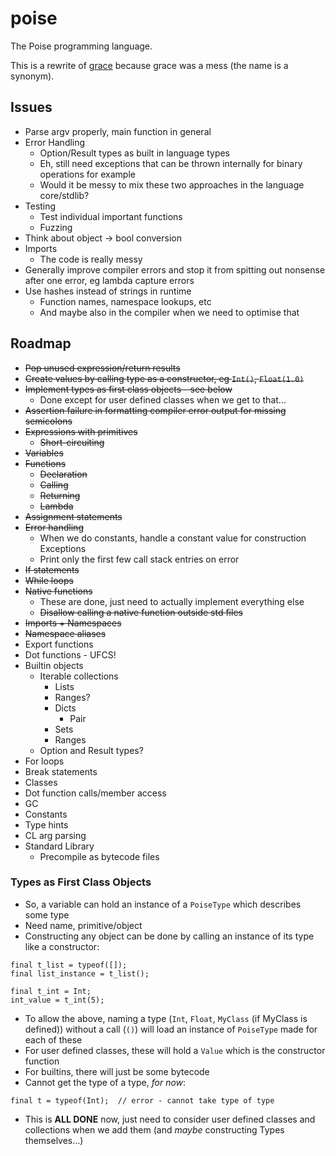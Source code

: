 # poise

The Poise programming language.

This is a rewrite of [grace](https://github.com/ryanjeffares/grace) because grace was a mess (the name is a synonym).

## Issues
* Parse argv properly, main function in general
* Error Handling
    * Option/Result types as built in language types
    * Eh, still need exceptions that can be thrown internally for binary operations for example
    * Would it be messy to mix these two approaches in the language core/stdlib?
* Testing
    * Test individual important functions
    * Fuzzing
* Think about object -> bool conversion
* Imports
    * The code is really messy
* Generally improve compiler errors and stop it from spitting out nonsense after one error, eg lambda capture errors
* Use hashes instead of strings in runtime
    * Function names, namespace lookups, etc
    * And maybe also in the compiler when we need to optimise that

## Roadmap
* ~~Pop unused expression/return results~~
* ~~Create values by calling type as a constructor, eg `Int()`, `Float(1.0)`~~
* ~~Implement types as first class objects - see below~~
    * Done except for user defined classes when we get to that...
* ~~Assertion failure in formatting compiler error output for missing semicolons~~
* ~~Expressions with primitives~~
    * ~~Short-circuiting~~
* ~~Variables~~
* ~~Functions~~
    * ~~Declaration~~
    * ~~Calling~~
    * ~~Returning~~
    * ~~Lambda~~
* ~~Assignment statements~~
* ~~Error handling~~
    * When we do constants, handle a constant value for construction Exceptions
    * Print only the first few call stack entries on error
* ~~If statements~~
* ~~While loops~~
* ~~Native functions~~
    * These are done, just need to actually implement everything else
    * ~~Disallow calling a native function outside std files~~
* ~~Imports + Namespaces~~
* ~~Namespace aliases~~
* Export functions
* Dot functions - UFCS!
* Builtin objects
    * Iterable collections
        * Lists
        * Ranges?
        * Dicts
            * Pair
        * Sets
        * Ranges
    * Option and Result types?
* For loops
* Break statements
* Classes
* Dot function calls/member access
* GC
* Constants
* Type hints
* CL arg parsing
* Standard Library
    * Precompile as bytecode files

### Types as First Class Objects
* So, a variable can hold an instance of a `PoiseType` which describes some type
* Need name, primitive/object
* Constructing any object can be done by calling an instance of its type like a constructor:

```
final t_list = typeof([]);
final list_instance = t_list();

final t_int = Int;
int_value = t_int(5);
```

* To allow the above, naming a type (`Int`, `Float`, `MyClass` (if MyClass is defined)) without a call (`()`) will load an instance of `PoiseType` made for each of these
* For user defined classes, these will hold a `Value` which is the constructor function
* For builtins, there will just be some bytecode
* Cannot get the type of a type, _for now_:

```
final t = typeof(Int);  // error - cannot take type of type
```

* This is **ALL DONE** now, just need to consider user defined classes and collections when we add them (and _maybe_ constructing Types themselves...)